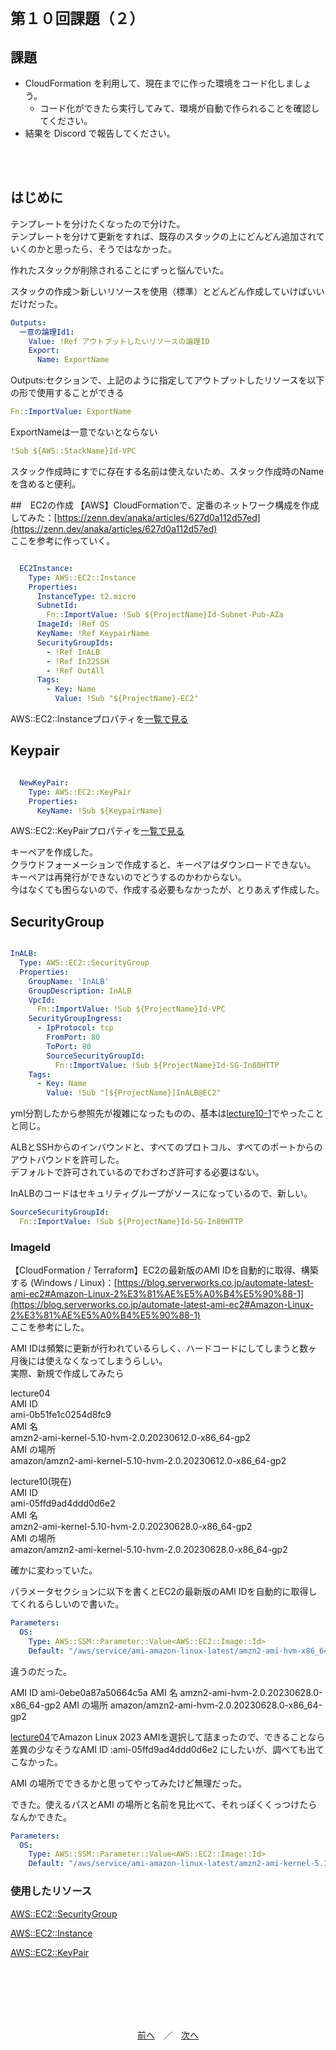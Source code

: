 # `第１０回課題（２）`
## 課題
- CloudFormation を利用して、現在までに作った環境をコード化しましょう。
  - コード化ができたら実行してみて、環境が自動で作られることを確認してください。
- 結果を Discord で報告してください。
</br>
</br>

## はじめに
テンプレートを分けたくなったので分けた。  
テンプレートを分けて更新をすれば、既存のスタックの上にどんどん追加されていくのかと思ったら、そうではなかった。  

作れたスタックが削除されることにずっと悩んでいた。  

スタックの作成＞新しいリソースを使用（標準）とどんどん作成していけばいいだけだった。  

```yml
Outputs:
  一意の論理Id1:
    Value: !Ref アウトプットしたいリソースの論理ID
    Export:
      Name: ExportName
```
Outputs:セクションで、上記のように指定してアウトプットしたリソースを以下の形で使用することができる

```yml
Fn::ImportValue: ExportName
```
ExportNameは一意でないとならない

```yml
!Sub ${AWS::StackName}Id-VPC
```
スタック作成時にすでに存在する名前は使えないため、スタック作成時のNameを含めると便利。  


##　EC2の作成
【AWS】CloudFormationで、定番のネットワーク構成を作成してみた：[https://zenn.dev/anaka/articles/627d0a112d57ed](https://zenn.dev/anaka/articles/627d0a112d57ed)  
ここを参考に作っていく。  

```yml

  EC2Instance:
    Type: AWS::EC2::Instance
    Properties:
      InstanceType: t2.micro
      SubnetId: 
        Fn::ImportValue: !Sub ${ProjectName}Id-Subnet-Pub-AZa
      ImageId: !Ref OS
      KeyName: !Ref KeypairName
      SecurityGroupIds: 
        - !Ref InALB
        - !Ref In22SSH
        - !Ref OutAll
      Tags: 
        - Key: Name
          Value: !Sub "${ProjectName}-EC2"

```
AWS::EC2::Instanceプロパティを[一覧で見る](resourcelist/AWS::EC2::Instance.md)  

## Keypair
```yml

  NewKeyPair:
    Type: AWS::EC2::KeyPair
    Properties:
      KeyName: !Sub ${KeypairName}

```
AWS::EC2::KeyPairプロパティを[一覧で見る](resourcelist/AWS::EC2::KeyPair.md)  

キーペアを作成した。  
クラウドフォーメーションで作成すると、キーペアはダウンロードできない。  
キーペアは再発行ができないのでどうするのかわからない。  
今はなくても困らないので、作成する必要もなかったが、とりあえず作成した。  



## SecurityGroup
```yml

InALB:
  Type: AWS::EC2::SecurityGroup
  Properties:
    GroupName: 'InALB'
    GroupDescription: InALB
    VpcId:
      Fn::ImportValue: !Sub ${ProjectName}Id-VPC
    SecurityGroupIngress:
      - IpProtocol: tcp
        FromPort: 80
        ToPort: 80
        SourceSecurityGroupId: 
          Fn::ImportValue: !Sub ${ProjectName}Id-SG-In80HTTP
    Tags:
      - Key: Name
        Value: !Sub "[${ProjectName}]InALB@EC2"

```


yml分割したから参照先が複雑になったものの、基本は[lecture10-1](./lecture10-1.md)でやったことと同じ。  

ALBとSSHからのインバウンドと、すべてのプロトコル、すべてのポートからのアウトバウンドを許可した。  
デフォルトで許可されているのでわざわざ許可する必要はない。  

InALBのコードはセキュリティグループがソースになっているので、新しい。  
```yml
SourceSecurityGroupId: 
  Fn::ImportValue: !Sub ${ProjectName}Id-SG-In80HTTP
```


### ImageId
【CloudFormation / Terraform】EC2の最新版のAMI IDを自動的に取得、構築する (Windows / Linux)：[https://blog.serverworks.co.jp/automate-latest-ami-ec2#Amazon-Linux-2%E3%81%AE%E5%A0%B4%E5%90%88-1](https://blog.serverworks.co.jp/automate-latest-ami-ec2#Amazon-Linux-2%E3%81%AE%E5%A0%B4%E5%90%88-1)  
ここを参考にした。  

AMI IDは頻繁に更新が行われているらしく、ハードコードにしてしまうと数ヶ月後には使えなくなってしまうらしい。  
実際、新規で作成してみたら

lecture04  
AMI ID  
ami-0b51fe1c0254d8fc9  
AMI 名  
amzn2-ami-kernel-5.10-hvm-2.0.20230612.0-x86_64-gp2  
AMI の場所  
amazon/amzn2-ami-kernel-5.10-hvm-2.0.20230612.0-x86_64-gp2  

lecture10(現在)  
AMI ID  
ami-05ffd9ad4ddd0d6e2  
AMI 名  
amzn2-ami-kernel-5.10-hvm-2.0.20230628.0-x86_64-gp2  
AMI の場所  
amazon/amzn2-ami-kernel-5.10-hvm-2.0.20230628.0-x86_64-gp2  

確かに変わっていた。

パラメータセクションに以下を書くとEC2の最新版のAMI IDを自動的に取得してくれるらしいので書いた。

```yml
Parameters:
  OS:
    Type: AWS::SSM::Parameter::Value<AWS::EC2::Image::Id>
    Default: "/aws/service/ami-amazon-linux-latest/amzn2-ami-hvm-x86_64-gp2"
```
違うのだった。  

AMI ID
ami-0ebe0a87a50664c5a
AMI 名
amzn2-ami-hvm-2.0.20230628.0-x86_64-gp2
AMI の場所
amazon/amzn2-ami-hvm-2.0.20230628.0-x86_64-gp2

[lecture04](../lecture04/lecture04.md)でAmazon Linux 2023 AMIを選択して詰まったので、できることなら差異の少なそうなAMI ID :ami-05ffd9ad4ddd0d6e2 にしたいが、調べても出てこなかった。  

AMI の場所でできるかと思ってやってみたけど無理だった。  

できた。使えるパスとAMI の場所と名前を見比べて、それっぽくくっつけたらなんかできた。  
```yml
Parameters:
  OS:
    Type: AWS::SSM::Parameter::Value<AWS::EC2::Image::Id>
    Default: "/aws/service/ami-amazon-linux-latest/amzn2-ami-kernel-5.10-hvm-x86_64-gp2"

```



### 使用したリソース  
[AWS::EC2::SecurityGroup](https://docs.aws.amazon.com/ja_jp/AWSCloudFormation/latest/UserGuide/aws-properties-ec2-security-group.html)

[AWS::EC2::Instance](https://docs.aws.amazon.com/ja_jp/AWSCloudFormation/latest/UserGuide/aws-properties-ec2-instance.html)

[AWS::EC2::KeyPair](https://docs.aws.amazon.com/ja_jp/AWSCloudFormation/latest/UserGuide/aws-resource-ec2-keypair.html)

</br>
</br>
</br>
</br>
</br>


<div style="text-align: center;">

[前へ](./lecture10-1.md)　／　[次へ](./lecture10-3.md)

</br>
</br>
</br>
</br>
</br>

